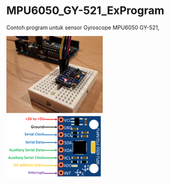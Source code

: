 # MPU6050_GY-521_ExProgram
Contoh program untuk sensor Gyroscope MPU6050 GY-521, 

<img src="img/mpu-6050.jpg" alt="MPU6050" width="50%" height="50%">

<img src="img/MPU6050-Pinout.png" alt="pinout of MPU6050" width="50%" height="50%">
